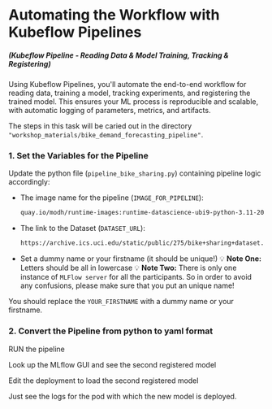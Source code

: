 # Automating the Workflow with Kubeflow Pipelines
##### (Kubeflow Pipeline - Reading Data & Model Training, Tracking & Registering)

Using Kubeflow Pipelines, you'll automate the end-to-end workflow for reading data, training a model, tracking experiments, and registering the trained model. This ensures your ML process is reproducible and scalable, with automatic logging of parameters, metrics, and artifacts.

The steps in this task will be caried out in the directory `"workshop_materials/bike_demand_forecasting_pipeline"`.


### 1. Set the Variables for the Pipeline 

Update the python file (``pipeline_bike_sharing.py``) containing pipeline logic accordingly:  

- The image name for the pipeline (`IMAGE_FOR_PIPELINE`):
    ```bash
    quay.io/modh/runtime-images:runtime-datascience-ubi9-python-3.11-20250703
    ```

- The link to the Dataset (`DATASET_URL`):
    ```bash
    https://archive.ics.uci.edu/static/public/275/bike+sharing+dataset.zip
    ```

- Set a dummy name or your firstname (it should be unique!)
💡 **Note One:** Letters should be all in lowercase 
💡 **Note Two:** There is only one instance of ``MLFlow server`` for all the participants. So in order to avoid any confusions, please make sure that you put an unique name!

You should replace the `YOUR_FIRSTNAME` with a dummy name or your firstname.


### 2. Convert the Pipeline from python to yaml format

RUN the pipeline

Look up the MLflow GUI and see the second registered model

Edit the deployment to load the second registered model

Just see the logs for the pod with which the new model is deployed.